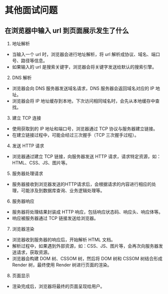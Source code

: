 # 其他面试问题

## 在浏览器中输入 url 到页面展示发生了什么

1. 地址解析
  - 当输入一个 url 时，浏览器会进行地址解析，将 url 解析成协议、域名、端口号、路径等信息。
  - 如果输入的 url 是搜索关键字，浏览器会将关键字发送给默认的搜索引擎。
2. DNS 解析
  - 浏览器会向 DNS 服务器发送域名请求，DNS 服务器会返回域名对应的 IP 地址。
  - 浏览器会将 IP 地址缓存到本地，下次访问相同域名时，会先从本地缓存中查找。
3. 建立 TCP 连接
  - 使用获取到的 IP 地址和端口号，浏览器通过 TCP 协议与服务器建立链接。
  - 在建立链接过程中，可能会经过三次握手（TCP 三次握手过程）。
4. 发送 HTTP 请求
  - 浏览器通过建立 TCP 链接，向服务器发送 HTTP 请求，请求特定资源，如：HTML、CSS、JS、图片等。
5. 服务器处理请求
  - 服务器接收到浏览器发送的HTTP请求后，会根据请求的内容进行相应的处理，可能涉及到数据库查询、业务逻辑处理等。
6. 服务器响应
  - 服务器将处理结果封装成 HTTP 响应，包括响应状态码、响应头、响应体等。
  - 响应被服务器通过 TCP 链接发送给浏览器。
7. 浏览器渲染
  - 浏览器收到服务器的响应后，开始解析 HTML 文档。
  - 解析过程中，如果遇到外部资源，如：CSS、JS、图片等，会再次向服务器发送请求，获取资源。
  - 浏览器会构建 DOM 树、CSSOM 树，然后将 DOM 树和 CSSOM 树结合形成 Render 树，最终使用 Render 树进行页面的渲染。
8. 页面显示
  - 渲染完成后，浏览器将最终的页面呈现给用户。
